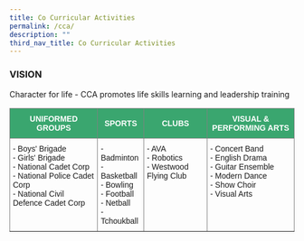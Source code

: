 ```yaml
---
title: Co Curricular Activities
permalink: /cca/
description: ""
third_nav_title: Co Curricular Activities
---
```


### VISION

Character for life - CCA promotes life skills learning and leadership training

<style type="text/css">
.tg  {border-collapse:collapse;border-spacing:0;}
.tg td{border-color:black;border-style:solid;border-width:1px;font-family:Arial, sans-serif;font-size:14px;
  overflow:hidden;padding:10px 5px;word-break:normal;}
.tg th{border-color:black;border-style:solid;border-width:1px;font-family:Arial, sans-serif;font-size:14px;
  font-weight:normal;overflow:hidden;padding:10px 5px;word-break:normal;}
.tg .tg-lk3d{background-color:#3AA66F;border-color:inherit;color:#FFF;font-weight:bold;text-align:center;vertical-align:middle}
.tg .tg-0pky{border-color:inherit;text-align:left;vertical-align:top}
</style>
<table class="tg">
<thead>
  <tr>
    <th class="tg-lk3d"><span style="color:#FFF;background-color:#3AA66F">UNIFORMED GROUPS</span></th>
    <th class="tg-lk3d"><span style="color:#FFF;background-color:#3AA66F">SPORTS</span></th>
    <th class="tg-lk3d"><span style="color:#FFF;background-color:#3AA66F">CLUBS</span></th>
    <th class="tg-lk3d"><span style="color:#FFF;background-color:#3AA66F">VISUAL &amp; PERFORMING ARTS</span></th>
  </tr>
</thead>
<tbody>
  <tr>
    <td class="tg-0pky">- Boys' Brigade<br>- Girls' Brigade<br>- National Cadet Corp<br>- National Police Cadet Corp<br>- National Civil Defence Cadet Corp</td>
    <td class="tg-0pky">- Badminton<br>- Basketball<br>- Bowling<br>- Football<br>- Netball<br>- Tchoukball</td>
    <td class="tg-0pky">- AVA<br>- Robotics<br>- Westwood Flying Club</td>
    <td class="tg-0pky">- Concert Band<br>- English Drama<br>- Guitar Ensemble<br>- Modern Dance<br>- Show Choir<br>- Visual Arts</td>
  </tr>
</tbody>
</table>